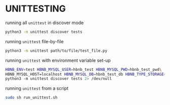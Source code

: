 # UNITTESTING

running all `unittest` in discover mode
```bash
python3 -m unittest discover tests
```

running `unittest` file-by-file
```bash
python3 -m unittest path/to/file/test_file.py
```

running `unittest` with environment variable set-up
```bash
HBNB_ENV=test HBNB_MYSQL_USER=hbnb_test HBNB_MYSQL_PWD=hbnb_test_pwd\
HBNB_MYSQL_HOST=localhost HBNB_MYSQL_DB=hbnb_test_db HBNB_TYPE_STORAGE=db\
python3 -m unittest discover tests 2> /dev/null
```

running `unittest` from a script
```bash
sudo sh run_unittest.sh
```

